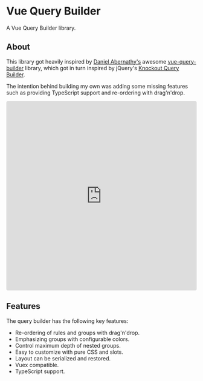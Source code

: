 # Vue Query Builder

A Vue Query Builder library.


## About

This library got heavily inspired by [Daniel Abernathy's](https://github.com/dabernathy89) awesome
[vue-query-builder](https://github.com/dabernathy89/vue-query-builder) library, which got in turn
inspired by jQuery's [Knockout Query Builder](https://kindohm.github.io/knockout-query-builder/).

The intention behind building my own was adding some missing features such as providing TypeScript
support and re-ordering with drag'n'drop.

<iframe
  src="https://codesandbox.io/embed/introduction-demo-ig55y?fontsize=14&hidenavigation=1&module=%2Fsrc%2FApp.vue&theme=dark&view=preview"
  style="width:100%; height:500px; border:0; border-radius: 4px; overflow:hidden;"
  title="Introduction Demo"
  allow="geolocation; microphone; camera; midi; vr; accelerometer; gyroscope; payment; ambient-light-sensor; encrypted-media; usb"
  sandbox="allow-modals allow-forms allow-popups allow-scripts allow-same-origin"
></iframe>


## Features

The query builder has the following key features:

- Re-ordering of rules and groups with drag'n'drop.
- Emphasizing groups with configurable colors.
- Control maximum depth of nested groups.
- Easy to customize with pure CSS and slots.
- Layout can be serialized and restored.
- Vuex compatible.
- TypeScript support.
